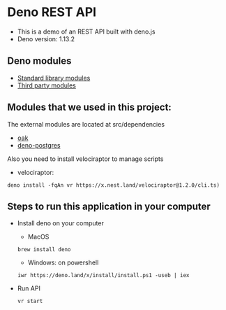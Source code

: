 # Deno REST API

- This is a demo of an REST API built with deno.js
- Deno version: 1.13.2

## Deno modules

- [Standard library modules](https://deno.land/std@0.106.0)
- [Third party modules](https://deno.land/x)

## Modules that we used in this project:

The external modules are located at src/dependencies

- [oak](https://deno.land/x/oak@v9.0.0)
- [deno-postgres](https://deno.land/x/postgres@v0.12.0)

Also you need to install velociraptor to manage scripts

- velociraptor: 
```
deno install -fqAn vr https://x.nest.land/velociraptor@1.2.0/cli.ts)
```

## Steps to run this application in your computer

- Install deno on your computer
    
    - MacOS

    ```console
    brew install deno
    ```

    - Windows: on powershell

    ```console
    iwr https://deno.land/x/install/install.ps1 -useb | iex
    ```
- Run API

    ```console
    vr start
    ```
